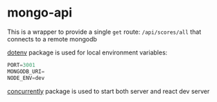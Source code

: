 # mongo-api

This is a wrapper to provide a single `get` route:
`/api/scores/all`
that connects to a remote mongodb

[dotenv](https://www.npmjs.com/package/dotenv) package is used for local environment variables:
```js
PORT=3001
MONGODB_URI=
NODE_ENV=dev
```

[concurrently](https://www.npmjs.com/package/concurrently) package is used to start both server and react dev server
